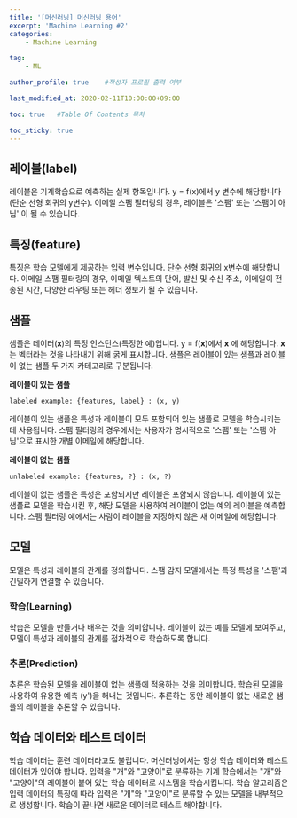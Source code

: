 ```yaml
---
title: '[머신러닝] 머신러닝 용어' 
excerpt: 'Machine Learning #2'
categories:
    - Machine Learning

tag:
    - ML

author_profile: true    #작성자 프로필 출력 여부

last_modified_at: 2020-02-11T10:00:00+09:00

toc: true   #Table Of Contents 목차 

toc_sticky: true
---
```


## 레이블(label)
레이블은 기계학습으로 예측하는 실제 항목입니다. y = f(x)에서 y 변수에 해당합니다(단순 선형 회귀의 y변수).
이메일 스팸 필터링의 경우, 레이블은 '스팸' 또는 '스팸이 아님' 이 될 수 있습니다.

## 특징(feature)
특징은 학습 모델에게 제공하는 입력 변수입니다. 단순 선형 회귀의 x변수에 해당합니다. 
이메일 스팸 필터링의 경우, 이메일 텍스트의 단어, 발신 및 수신 주소, 이메일이 전송된 시간, 다양한 라우팅 또는 헤더 정보가 될 수 있습니다.

## 샘플
샘플은 데이터(__x__)의 특정 인스턴스(특정한 예)입니다. y = f(__x__)에서 __x__ 에 해당합니다. __x__ 는 벡터라는 것을 나타내기 위해 굵게 표시합니다. 샘플은 레이블이 있는 샘플과 레이블이 없는 샘플 두 가지 카테고리로 구분됩니다.

__레이블이 있는 샘플__

```
labeled example: {features, label} : (x, y)
```

레이블이 있는 샘플은 특성과 레이블이 모두 포함되어 있는 샘플로 모델을 학습시키는 데 사용됩니다. 
스팸 필터링의 경우에서는 사용자가 명시적으로 '스팸' 또는 '스팸 아님'으로 표시한 개별 이메일에 해당합니다.

__레이블이 없는 샘플__

```
unlabeled example: {features, ?} : (x, ?)
```

레이블이 없는 샘플은 특성은 포함되지만 레이블은 포함되지 않습니다. 레이블이 있는 샘플로 모델을 학습시킨 후, 
해당 모델을 사용하여 레이블이 없는 예의 레이블을 예측합니다. 
스팸 필터링 예에서는 사람이 레이블을 지정하지 않은 새 이메일에 해당합니다. 

## 모델
모델은 특성과 레이블의 관계를 정의합니다. 스팸 감지 모델에서는 특정 특성을 '스팸'과 긴밀하게 연결할 수 있습니다. 

### 학습(Learning)
학습은 모델을 만들거나 배우는 것을 의미합니다. 레이블이 있는 예를 모델에 보여주고, 모델이 특성과 레이블의 관계를 점차적으로 학습하도록 합니다.

### 추론(Prediction)
추론은 학습된 모델을 레이블이 없는 샘플에 적용하는 것을 의미합니다. 학습된 모델을 사용하여 유용한 예측 (y')을 해내는 것입니다. 추론하는 동안 레이블이 없는 새로운 샘플의 레이블을 추론할 수 있습니다.

## 학습 데이터와 테스트 데이터
학습 데이터는 훈련 데이터라고도 불립니다. 머신러닝에서는 항상 학습 데이터와 테스트 데이터가 있어야 합니다. 입력을 "개"와 "고양이"로 분류하는 기계 학습에서는 "개"와 "고양이"의 레이블이 붙어 있는 학습 데이터로 시스템을 학습시킵니다. 학습 알고리즘은 입력 데이터의 특징에 따라 입력은 "개"와 "고양이"로 분류할 수 있는 모델을 내부적으로 생성합니다. 학습이 끝나면 새로운 데이터로 테스트 해야합니다. 